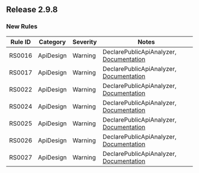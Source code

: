 ## Release 2.9.8

### New Rules
Rule ID | Category | Severity | Notes
--------|----------|----------|-------
RS0016 | ApiDesign | Warning | DeclarePublicApiAnalyzer, [Documentation](https://github.com/dotnet/roslyn-analyzers/blob/master/src/PublicApiAnalyzers/PublicApiAnalyzers.Help.md)
RS0017 | ApiDesign | Warning | DeclarePublicApiAnalyzer, [Documentation](https://github.com/dotnet/roslyn-analyzers/blob/master/src/PublicApiAnalyzers/PublicApiAnalyzers.Help.md)
RS0022 | ApiDesign | Warning | DeclarePublicApiAnalyzer, [Documentation](https://github.com/dotnet/roslyn-analyzers/blob/master/src/PublicApiAnalyzers/PublicApiAnalyzers.Help.md)
RS0024 | ApiDesign | Warning | DeclarePublicApiAnalyzer, [Documentation](https://github.com/dotnet/roslyn-analyzers/blob/master/src/PublicApiAnalyzers/PublicApiAnalyzers.Help.md)
RS0025 | ApiDesign | Warning | DeclarePublicApiAnalyzer, [Documentation](https://github.com/dotnet/roslyn-analyzers/blob/master/src/PublicApiAnalyzers/PublicApiAnalyzers.Help.md)
RS0026 | ApiDesign | Warning | DeclarePublicApiAnalyzer, [Documentation](https://github.com/dotnet/roslyn/blob/master/docs/Adding%20Optional%20Parameters%20in%20Public%20API.md)
RS0027 | ApiDesign | Warning | DeclarePublicApiAnalyzer, [Documentation](https://github.com/dotnet/roslyn/blob/master/docs/Adding%20Optional%20Parameters%20in%20Public%20API.md)